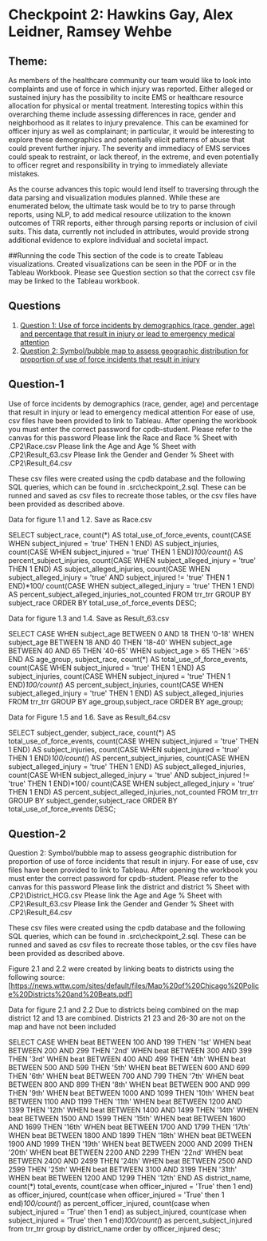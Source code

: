 # Checkpoint 2: Hawkins Gay, Alex Leidner, Ramsey Wehbe


## Theme:
   As members of the healthcare community our team would like to look into complaints and use of force in which injury was reported. Either alleged or sustained injury has the possibility to incite EMS or healthcare resource allocation for physical or mental treatment.  Interesting topics within this overarching theme include assessing differences in race, gender and neighborhood as it relates to injury prevalence.  This can be examined for officer injury as well as complainant; in particular, it would be interesting to explore these demographics and potentially elicit patterns of abuse that could prevent further injury. The severity and immediacy of EMS services could speak to restraint, or lack thereof, in the extreme, and even potentially to officer regret and responsibility in trying to immediately alleviate mistakes.
   
   As the course advances this topic would lend itself to traversing through the data parsing and visualization modules planned. While these are enumerated below, the ultimate task would be to try to parse through reports, using NLP, to add medical resource utilization to the known outcomes of TRR reports, either through parsing reports or inclusion of civil suits. This data, currently not included in attributes, would provide strong additional evidence to explore individual and societal impact.

##Running the code
This section of the code is to create Tableau visualizations. Created visualizations can be seen in the PDF or in the Tableau Workbook. Please see Question section so that the correct csv file may be linked to the Tableau workbook.

## Questions
 1) [Question 1: Use of force incidents by demographics (race, gender, age) and percentage that result in injury or lead to emergency medical attention](Question-1)
 2) [Question 2: Symbol/bubble map to assess geographic distribution for proportion of use of force incidents that result in injury](Question-1)

## Question-1
Use of force incidents by demographics (race, gender, age) and percentage that result in injury or lead to emergency medical attention
For ease of use, csv files have been provided to link to Tableau. After opening the workbook you must enter the correct password for cpdb-student. Please refer to the canvas for this password
Please link the Race and Race % Sheet with .CP2\Race.csv
Please link the Age and Age % Sheet with .CP2\Result_63.csv
Please link the Gender and Gender % Sheet with .CP2\Result_64.csv

These csv files were created using the cpdb database and the following SQL queries, which can be found in .src\checkpoint_2.sql. These can be runned and saved as csv files to 
recreate those tables, or the csv files have been provided as described above.

Data for figure 1.1 and 1.2. Save as Race.csv

  SELECT subject_race,
        count(*) AS total_use_of_force_events,
        count(CASE WHEN subject_injured = 'true' THEN 1 END) AS subject_injuries,
        count(CASE WHEN subject_injured = 'true' THEN 1 END)*100/count(*) AS percent_subject_injuries,
        count(CASE WHEN subject_alleged_injury = 'true' THEN 1 END) AS subject_alleged_injuries,
        count(CASE WHEN subject_alleged_injury = 'true' AND subject_injured != 'true' THEN 1 END)*100/
        count(CASE WHEN subject_alleged_injury = 'true' THEN 1 END) AS percent_subject_alleged_injuries_not_counted
  FROM trr_trr
  GROUP BY subject_race
  ORDER BY total_use_of_force_events DESC;

Data for figure 1.3 and 1.4. Save as Result_63.csv

  SELECT CASE
          WHEN subject_age BETWEEN 0 AND 18 THEN '0-18'
          WHEN subject_age BETWEEN 18 AND 40 THEN '18-40'
          WHEN subject_age BETWEEN 40 AND 65 THEN '40-65'
          WHEN subject_age > 65 THEN '>65' END AS age_group,
        subject_race,
        count(*) AS total_use_of_force_events,
        count(CASE WHEN subject_injured = 'true' THEN 1 END) AS subject_injuries,
        count(CASE WHEN subject_injured = 'true' THEN 1 END)*100/count(*) AS percent_subject_injuries,
        count(CASE WHEN subject_alleged_injury = 'true' THEN 1 END) AS subject_alleged_injuries
  FROM trr_trr
  GROUP BY age_group,subject_race
  ORDER BY age_group;

Data for Figure 1.5 and 1.6. Save as Result_64.csv

  SELECT subject_gender, subject_race,
        count(*) AS total_use_of_force_events,
        count(CASE WHEN subject_injured = 'true' THEN 1 END) AS subject_injuries,
        count(CASE WHEN subject_injured = 'true' THEN 1 END)*100/count(*) AS percent_subject_injuries,
        count(CASE WHEN subject_alleged_injury = 'true' THEN 1 END) AS subject_alleged_injuries,
        count(CASE WHEN subject_alleged_injury = 'true' AND subject_injured != 'true' THEN 1 END)*100/
        count(CASE WHEN subject_alleged_injury = 'true' THEN 1 END) AS percent_subject_alleged_injuries_not_counted
  FROM trr_trr
  GROUP BY subject_gender,subject_race
  ORDER BY total_use_of_force_events DESC;
  
## Question-2
Question 2: Symbol/bubble map to assess geographic distribution for proportion of use of force incidents that result in injury.
For ease of use, csv files have been provided to link to Tableau. After opening the workbook you must enter the correct password for cpdb-student. Please refer to the canvas for this password
Please link the district and district % Sheet with .CP2\District_HCG.csv
Please link the Age and Age % Sheet with .CP2\Result_63.csv
Please link the Gender and Gender % Sheet with .CP2\Result_64.csv

These csv files were created using the cpdb database and the following SQL queries, which can be found in .src\checkpoint_2.sql. These can be runned and saved as csv files to 
recreate those tables, or the csv files have been provided as described above.

Figure 2.1 and 2.2 were created by linking beats to districts using the following source:
[https://news.wttw.com/sites/default/files/Map%20of%20Chicago%20Police%20Districts%20and%20Beats.pdf]

Data for figure 2.1 and 2.2
Due to districts being combined on the map district 12 and 13 are combined.
Districts 21 23 and 26-30 are not on the map and have not been included

  SELECT CASE
          WHEN beat BETWEEN 100 AND 199 THEN '1st'
          WHEN beat BETWEEN 200 AND 299 THEN '2nd'
          WHEN beat BETWEEN 300 AND 399 THEN '3rd'
          WHEN beat BETWEEN 400 AND 499 THEN '4th'
          WHEN beat BETWEEN 500 AND 599 THEN '5th'
          WHEN beat BETWEEN 600 AND 699 THEN '6th'
          WHEN beat BETWEEN 700 AND 799 THEN '7th'
          WHEN beat BETWEEN 800 AND 899 THEN '8th'
          WHEN beat BETWEEN 900 AND 999 THEN '9th'
          WHEN beat BETWEEN 1000 AND 1099 THEN '10th'
          WHEN beat BETWEEN 1100 AND 1199 THEN '11th'
          WHEN beat BETWEEN 1200 AND 1399 THEN '12th'
          WHEN beat BETWEEN 1400 AND 1499 THEN '14th'
          WHEN beat BETWEEN 1500 AND 1599 THEN '15th'
          WHEN beat BETWEEN 1600 AND 1699 THEN '16th'
          WHEN beat BETWEEN 1700 AND 1799 THEN '17th'
          WHEN beat BETWEEN 1800 AND 1899 THEN '18th'
          WHEN beat BETWEEN 1900 AND 1999 THEN '19th'
          WHEN beat BETWEEN 2000 AND 2099 THEN '20th'
          WHEN beat BETWEEN 2200 AND 2299 THEN '22nd'
          WHEN beat BETWEEN 2400 AND 2499 THEN '24th'
          WHEN beat BETWEEN 2500 AND 2599 THEN '25th'
          WHEN beat BETWEEN 3100 AND 3199 THEN '31th'
          WHEN beat BETWEEN 1200 AND 1299 THEN '12th'
          END AS district_name,
          count(*) total_events,
	  count(case when officer_injured = 'True' then 1 end) as officer_injured,
	  count(case when officer_injured = 'True' then 1 end)*100/count(*) as percent_officer_injured,
	  count(case when subject_injured = 'True' then 1 end) as subject_injured,
	  count(case when subject_injured = 'True' then 1 end)*100/count(*) as percent_subject_injured
  from trr_trr
  group by district_name
  order by officer_injured desc;



